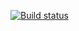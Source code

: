 [![Build status](https://ci.appveyor.com/api/projects/status/vej0181aw4dao682/branch/master?svg=true)](https://ci.appveyor.com/project/GeorgyKonst/api-ci/branch/master)
